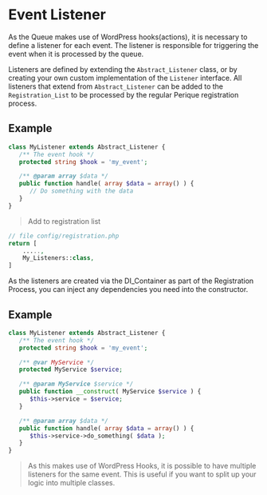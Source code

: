# Event Listener

As the Queue makes use of WordPress hooks(actions), it is necessary to define a listener for each event. The listener is responsible for triggering the event when it is processed by the queue.

Listeners are defined by extending the `Abstract_Listener` class, or by creating your own custom implementation of the `Listener` interface. All listeners that extend from `Abstract_Listener` can be added to the `Registration_List` to be processed by the regular Perique registration process.

## Example

```php
class MyListener extends Abstract_Listener {
   /** The event hook */
   protected string $hook = 'my_event';

   /** @param array $data */
   public function handle( array $data = array() ) {
      // Do something with the data
   }
}
```

> Add to registration list

```php
// file config/registration.php
return [
    .....,
    My_Listeners::class,
]
```

As the listeners are created via the DI_Container as part of the Registration Process, you can inject any dependencies you need into the constructor.

## Example

```php
class MyListener extends Abstract_Listener {
   /** The event hook */
   protected string $hook = 'my_event';

   /** @var MyService */
   protected MyService $service;

   /** @param MyService $service */
   public function __construct( MyService $service ) {
      $this->service = $service;
   }

   /** @param array $data */
   public function handle( array $data = array() ) {
      $this->service->do_something( $data );
   }
}
```

> As this makes use of WordPress Hooks, it is possible to have multiple listeners for the same event. This is useful if you want to split up your logic into multiple classes.